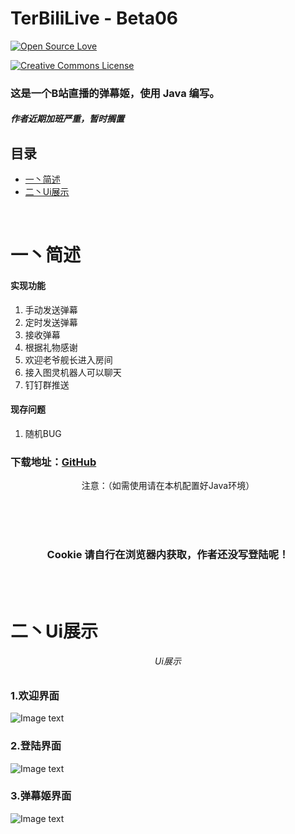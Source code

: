 # TerBiliLive - Beta06

[![Open Source Love](https://badges.frapsoft.com/os/v2/open-source.svg?v=102)]()

<a rel="license" href="http://creativecommons.org/licenses/by/4.0/"><img alt="Creative Commons License" style="border-width:0" src="https://i.creativecommons.org/l/by/4.0/88x31.png" /></a><br />

### 这是一个B站直播的弹幕姬，使用 Java 编写。
##### 作者近期加班严重，暂时搁置


## 目录
* [一丶简述](#简述)
* [二丶Ui展示](#效果图)

<br>

# 一丶简述

#### 实现功能
1. 手动发送弹幕
2. 定时发送弹幕
3. 接收弹幕
4. 根据礼物感谢
5. 欢迎老爷舰长进入房间
6. 接入图灵机器人可以聊天
7. 钉钉群推送

#### 现存问题
1. 随机BUG


### 下载地址：[GitHub](https://raw.githubusercontent.com/mxnter/TerBiliLive/master/out/artifacts/TerBiliLive_jar/TerBiliLive.jar)


<center>注意：（如需使用请在本机配置好Java环境）</center>

<br><br><br>

### <center>Cookie 请自行在浏览器内获取，作者还没写登陆呢！</center>

<br><br>
# 二丶Ui展示
###### <center>Ui展示</center>

### 1.欢迎界面
![Image text](https://raw.githubusercontent.com/mxnter/TerBiliLive/master/MDImg/hi.png)

### 2.登陆界面
![Image text](https://raw.githubusercontent.com/mxnter/TerBiliLive/master/MDImg/dl.png)

### 3.弹幕姬界面
![Image text](https://raw.githubusercontent.com/mxnter/TerBiliLive/master/MDImg/dmj.png)
